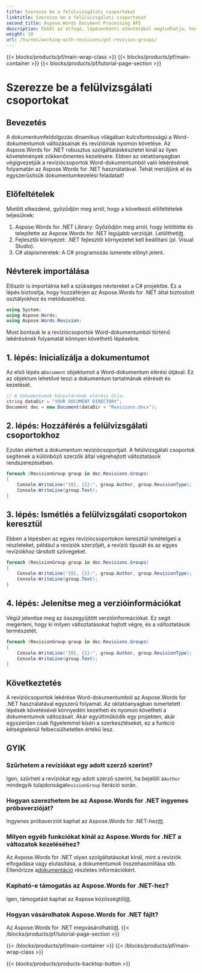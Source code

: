 ```yaml
---
title: Szerezze be a felülvizsgálati csoportokat
linktitle: Szerezze be a felülvizsgálati csoportokat
second_title: Aspose.Words Document Processing API
description: Ebből az átfogó, lépésenkénti útmutatóból megtudhatja, hogyan kérhet le revíziócsoportokat Word-dokumentumokból az Aspose.Words for .NET használatával. Ideális dokumentumkezeléshez.
weight: 10
url: /hu/net/working-with-revisions/get-revision-groups/
---
```


{{< blocks/products/pf/main-wrap-class >}}
{{< blocks/products/pf/main-container >}}
{{< blocks/products/pf/tutorial-page-section >}}

# Szerezze be a felülvizsgálati csoportokat

## Bevezetés

A dokumentumfeldolgozás dinamikus világában kulcsfontosságú a Word-dokumentumok változásainak és revízióinak nyomon követése. Az Aspose.Words for .NET robusztus szolgáltatáskészletet kínál az ilyen követelmények zökkenőmentes kezelésére. Ebben az oktatóanyagban végigvezetjük a revíziócsoportok Word-dokumentumból való lekérésének folyamatán az Aspose.Words for .NET használatával. Tehát merüljünk el és egyszerűsítsük dokumentumkezelési feladatait!

## Előfeltételek

Mielőtt elkezdené, győződjön meg arról, hogy a következő előfeltételek teljesülnek:

1.  Aspose.Words for .NET Library: Győződjön meg arról, hogy letöltötte és telepítette az Aspose.Words for .NET legújabb verzióját. Letöltheti[itt](https://releases.aspose.com/words/net/).
2. Fejlesztői környezet: .NET fejlesztői környezetet kell beállítani (pl. Visual Studio).
3. C# alapismeretek: A C# programozás ismerete előnyt jelent.

## Névterek importálása

Először is importálnia kell a szükséges névtereket a C# projektbe. Ez a lépés biztosítja, hogy hozzáférjen az Aspose.Words for .NET által biztosított osztályokhoz és metódusokhoz.

```csharp
using System;
using Aspose.Words;
using Aspose.Words.Revision;
```

Most bontsuk le a revíziócsoportok Word-dokumentumból történő lekérésének folyamatát könnyen követhető lépésekre.

## 1. lépés: Inicializálja a dokumentumot

 Az első lépés a`Document` objektumot a Word-dokumentum elérési útjával. Ez az objektum lehetővé teszi a dokumentum tartalmának elérését és kezelését.

```csharp
// A dokumentumok könyvtárának elérési útja.
string dataDir = "YOUR DOCUMENT DIRECTORY";
Document doc = new Document(dataDir + "Revisions.docx");
```

## 2. lépés: Hozzáférés a felülvizsgálati csoportokhoz

Ezután elérheti a dokumentum revíziócsoportjait. A felülvizsgálati csoportok segítenek a különböző szerzők által végrehajtott változtatások rendszerezésében.

```csharp
foreach (RevisionGroup group in doc.Revisions.Groups)
{
    Console.WriteLine("{0}, {1}:", group.Author, group.RevisionType);
    Console.WriteLine(group.Text);
}
```

## 3. lépés: Ismétlés a felülvizsgálati csoportokon keresztül

Ebben a lépésben az egyes revíziócsoportokon keresztül ismételgeti a részleteket, például a revíziók szerzőjét, a revízió típusát és az egyes revíziókhoz társított szövegeket.

```csharp
foreach (RevisionGroup group in doc.Revisions.Groups)
{
    Console.WriteLine("{0}, {1}:", group.Author, group.RevisionType);
    Console.WriteLine(group.Text);
}
```

## 4. lépés: Jelenítse meg a verzióinformációkat

Végül jelenítse meg az összegyűjtött verzióinformációkat. Ez segít megérteni, hogy ki milyen változtatásokat hajtott végre, és a változtatások természetét.

```csharp
foreach (RevisionGroup group in doc.Revisions.Groups)
{
    Console.WriteLine("{0}, {1}:", group.Author, group.RevisionType);
    Console.WriteLine(group.Text);
}
```

## Következtetés

A revíziócsoportok lekérése Word-dokumentumból az Aspose.Words for .NET használatával egyszerű folyamat. Az oktatóanyagban ismertetett lépések követésével könnyedén kezelheti és nyomon követheti a dokumentumok változásait. Akár együttműködik egy projekten, akár egyszerűen csak figyelemmel kíséri a szerkesztéseket, ez a funkció kétségtelenül felbecsülhetetlen értékű lesz.

## GYIK

### Szűrhetem a revíziókat egy adott szerző szerint?

 Igen, szűrheti a revíziókat egy adott szerző szerint, ha bejelöli a`Author` mindegyik tulajdonsága`RevisionGroup` iteráció során.

### Hogyan szerezhetem be az Aspose.Words for .NET ingyenes próbaverzióját?

 Ingyenes próbaverziót kaphat az Aspose.Words for .NET-hez[itt](https://releases.aspose.com/).

### Milyen egyéb funkciókat kínál az Aspose.Words for .NET a változatok kezeléséhez?

 Az Aspose.Words for .NET olyan szolgáltatásokat kínál, mint a revíziók elfogadása vagy elutasítása, a dokumentumok összehasonlítása stb. Ellenőrizze a[dokumentáció](https://reference.aspose.com/words/net/) részletes információkért.

### Kapható-e támogatás az Aspose.Words for .NET-hez?

Igen, támogatást kaphat az Aspose közösségtől[itt](https://forum.aspose.com/c/words/8).

### Hogyan vásárolhatok Aspose.Words for .NET fájlt?

 Az Aspose.Words for .NET megvásárolható[itt](https://purchase.aspose.com/buy).
{{< /blocks/products/pf/tutorial-page-section >}}

{{< /blocks/products/pf/main-container >}}
{{< /blocks/products/pf/main-wrap-class >}}

{{< blocks/products/products-backtop-button >}}
